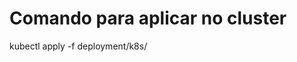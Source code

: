 
Comando para aplicar no cluster
===============================

kubectl apply -f deployment/k8s/

